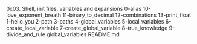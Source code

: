 0x03. Shell, init files, variables and expansions
0-alias
10-love_exponent_breath
11-binary_to_decimal
12-combinations
13-print_float
1-hello_you
2-path
3-paths
4-global_variables
5-local_variables
6-create_local_variable
7-create_global_variable
8-true_knowledge
9-divide_and_rule
global_variables
README.md
